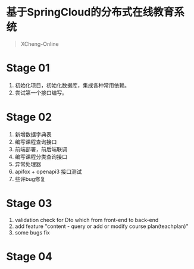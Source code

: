 # 基于SpringCloud的分布式在线教育系统

> XCheng-Online

# Stage 01
1. 初始化项目，初始化数据库，集成各种常用依赖。
2. 尝试第一个接口编写。

# Stage 02
1. 新增数据字典表
2. 编写课程查询接口
3. 前端部署，前后端联调
4. 编写课程分类查询接口
5. 异常处理器
6. apifox + openapi3 接口测试
7. 些许bug修复

# Stage 03
1. validation check for Dto which from front-end to back-end
2. add feature "content - query or add or modify course plan(teachplan)"
3. some bugs fix

# Stage 04